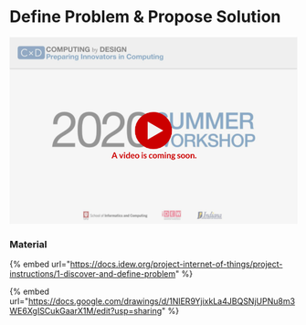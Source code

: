 # Define Problem & Propose Solution

![](../../.gitbook/assets/vidcoming-welcome.png)

### Material

{% embed url="https://docs.idew.org/project-internet-of-things/project-instructions/1-discover-and-define-problem" %}

{% embed url="https://docs.google.com/drawings/d/1NlER9YjixkLa4JBQSNjUPNu8m3WE6XgISCukGaarX1M/edit?usp=sharing" %}



